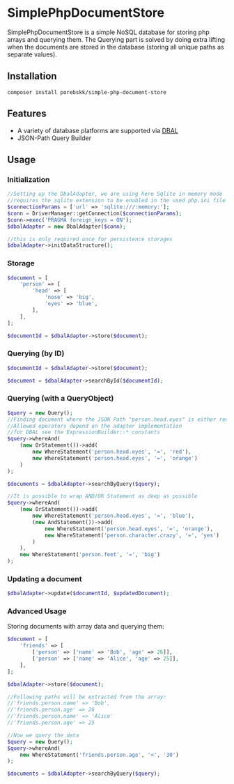 # SimplePhpDocumentStore
SimplePhpDocumentStore is a simple NoSQL database for storing php arrays and
querying them. The Querying part is solved by doing extra lifting when the
documents are stored in the database (storing all unique paths as separate
values).

## Installation
`composer install porebskk/simple-php-document-store`

## Features
* A variety of database platforms are supported via [DBAL](https://www.doctrine-project.org/projects/doctrine-dbal/en/2.7/reference/platforms.html#platforms)
* JSON-Path Query Builder

## Usage
### Initialization
```php
//Setting up the DbalAdapter, we are using here Sqlite in memory mode
//requires the sqlite extension to be enabled in the used php.ini file
$connectionParams = ['url' => 'sqlite:///:memory:'];
$conn = DriverManager::getConnection($connectionParams);
$conn->exec('PRAGMA foreign_keys = ON');
$dbalAdapter = new DbalAdapter($conn);

//this is only required once for persistence storages
$dbalAdapter->initDataStructure();
```
### Storage
```php
$document = [
    'person' => [
        'head' => [
            'nose' => 'big',
            'eyes' => 'blue',
        ],
    ],
];

$documentId = $dbalAdapter->store($document);
```
### Querying (by ID)
```php
$documentId = $dbalAdapter->store($document);

$document = $dbalAdapter->searchById($documentId);
```
### Querying (with a QueryObject)
```php
$query = new Query();
//Finding document where the JSON Path "person.head.eyes" is either red or orange
//Allowed operators depend on the adapter implementation
//for DBAL see the ExpressionBuilder::* constants
$query->whereAnd(
    (new OrStatement())->add(
        new WhereStatement('person.head.eyes', '=', 'red'),
        new WhereStatement('person.head.eyes', '=', 'orange')
    )
);

$documents = $dbalAdapter->searchByQuery($query);

//It is possible to wrap AND/OR Statement as deep as possible
$query->whereAnd(
    (new OrStatement())->add(
        new WhereStatement('person.head.eyes', '=', 'blue'),
        (new AndStatement())->add(
            new WhereStatement('person.head.eyes', '=', 'orange'),
            new WhereStatement('person.character.crazy', '=', 'yes')
        )
    ),
    new WhereStatement('person.feet', '=', 'big')
);
```
### Updating a document
```php
$dbalAdapter->update($documentId, $updatedDocument);
```

### Advanced Usage
Storing documents with array data and querying them:
```php
$document = [
    'friends' => [
        ['person' => ['name' => 'Bob', 'age' => 26]],
        ['person' => ['name' => 'Alice', 'age' => 25]],
    ],
];

$dbalAdapter->store($document);

//Following paths will be extracted from the array:
//'friends.person.name' => 'Bob',
//'friends.person.age' => 26
//'friends.person.name' => 'Alice'
//'friends.person.age' => 25

//Now we query the data
$query = new Query();
$query->whereAnd(
    new WhereStatement('friends.person.age', '<', '30')
);

$documents = $dbalAdapter->searchByQuery($query);
```